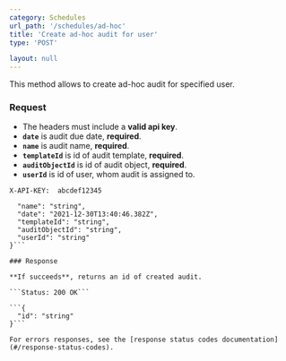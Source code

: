```yaml
---
category: Schedules
url_path: '/schedules/ad-hoc'
title: 'Create ad-hoc audit for user'
type: 'POST'

layout: null
---
```


This method allows to create ad-hoc audit for specified user.

### Request
* The headers must include a **valid api key**.
* **`date`** is audit due date, **required**.
* **`name`** is audit name, **required**.
* **`templateId`** is id of audit template, **required**.
* **`auditObjectId`** is id of audit object, **required**.
* **`userId`** is id of user, whom audit is assigned to.

```X-API-KEY:  abcdef12345```
```{
  "name": "string",
  "date": "2021-12-30T13:40:46.382Z",
  "templateId": "string",
  "auditObjectId": "string",
  "userId": "string"
}```

### Response

**If succeeds**, returns an id of created audit.

```Status: 200 OK```

```{
  "id": "string"
}```

For errors responses, see the [response status codes documentation](#/response-status-codes).
